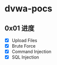 # dvwa-pocs
## 0x01 进度
- [x] Upload Files
- [x] Brute Force
- [x] Command Injection
- [x] SQL Injection
